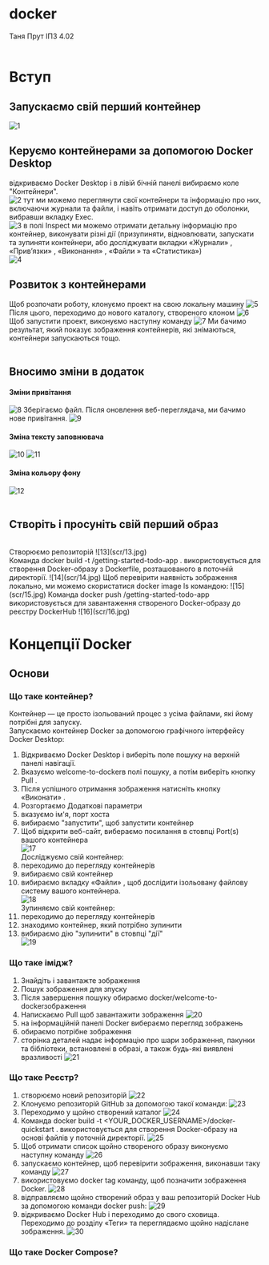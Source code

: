 # docker
Таня Прут ІПЗ 4.02
<br>
<br>

# Вступ

## Запускаємо свій перший контейнер <br>
![1](scr/1.jpg)

## Керуємо контейнерами за допомогою Docker Desktop <br>
 відкриваємо Docker Desktop і в лівій бічній панелі вибираємо коле "Контейнери". <br>
![2](scr/2.jpg)
тут ми можемо переглянути свої контейнери та інформацію про них, включаючи журнали та файли, і навіть отримати доступ до оболонки, вибравши вкладку Exec.<br>
![3](scr/3.jpg)
в полі Inspect ми можемо отримати детальну інформацію про контейнер, виконувати різні дії (призупиняти, відновлювати, запускати та зупиняти контейнери, або досліджувати вкладки «Журнали» , «Прив’язки» , «Виконання» , «Файли » та «Статистика»)<br>
![4](scr/4.jpg)
<br>
## Розвиток з контейнерами
Щоб розпочати роботу, клонуємо проект на свою локальну машину
![5](scr/5.jpg)
Після цього, переходимо до нового каталогу, створеного клоном
![6](scr/6.jpg)
Щоб запустити проект, виконуємо наступну команду 
![7](scr/7.jpg)
Ми бачимо результат, який показує зображення контейнерів, які знімаються, контейнери запускаються тощо. 
<br>
<br>
## Вносимо зміни в додаток<br>
#### Зміни привітання<br>
![8](scr/8.jpg)
Зберігаємо файл. Після оновлення веб-переглядача, ми бачимо нове привітання. 
![9](scr/9.jpg)
#### Зміна тексту заповнювача<br>
![10](scr/10.jpg)
![11](scr/11.jpg)
#### Зміна кольору фону<br>
![12](scr/12.jpg)
<br>
<br>
## Створіть і просуніть свій перший образ
<br>
Створюємо репозиторій
![13](scr/13.jpg)
<br>
Команда docker build -t <DOCKER_USERNAME>/getting-started-todo-app . використовується для створення Docker-образу з Dockerfile, розташованого в поточній директорії. 
![14](scr/14.jpg)
Щоб перевірити наявність зображення локально, ми можемо скористатися docker image ls командою:
![15](scr/15.jpg)
Команда docker push <DOCKER_USERNAME>/getting-started-todo-app використовується для завантаження створеного Docker-образу до реєстру DockerHub 
![16](scr/16.jpg)
 
# Концепції Docker 

## Основи 
### Що таке контейнер?
Контейнер — це просто ізольований процес з усіма файлами, які йому потрібні для запуску.<br>
Запускаємо контейнер Docker за допомогою графічного інтерфейсу Docker Desktop:<br>
1. Відкриваємо Docker Desktop і виберіть поле пошуку на верхній панелі навігації.
2. Вказуємо welcome-to-dockerв полі пошуку, а потім виберіть кнопку Pull .
3. Після успішного отримання зображення натисніть кнопку «Виконати» .
4. Розгортаємо Додаткові параметри
5. вказуємо ім'я, порт хоста
6. вибираємо "запустити", щоб запустити контейнер
7. Щоб відкрити веб-сайт, вибераємо посилання в стовпці Port(s) вашого контейнера<br>
![17](scr/17.jpg)<br>
Досліджуємо свій контейнер:<br>
1. переходимо до перегляду контейнерів
2. вибираємо свій контейнер
3. вибираємо вкладку «Файли» , щоб дослідити ізольовану файлову систему вашого контейнера.<br>
![18](scr/18.jpg)<br>
Зупиняємо свій контейнер:<br>
1. переходимо до перегляду контейнерів
2. знаходимо контейнер, який потрібно зупинити
3. вибираємо дію "зупинити"  в стовпці "дії"<br>
![19](scr/19.jpg) <br>
### Що таке імідж?
1. Знайдіть і завантажте зображення
2. Пошук зображення для зпуску
3. Після завершення пошуку обираємо docker/welcome-to-dockerзображення
4. Напискаємо Pull щоб завантажити зображення
  ![20](scr/20.jpg) <br>
5. на інформаційній панелі Docker вибераємо перегляд зображень
6. обираємо потрібне зображення
7. сторінка деталей надає інформацію про шари зображення, пакунки та бібліотеки, встановлені в образі, а також будь-які виявлені вразливості
  ![21](scr/21.jpg) <br>
### Що таке Реєстр?
1. створюємо новий репозиторій
![22](scr/22.jpg) <br>
2. Клонуємо репозиторій GitHub за допомогою такої команди:
![23](scr/23.jpg) <br>
3. Переходимо у щойно створений каталог
![24](scr/24.jpg) <br>
4. Команда docker build -t <YOUR_DOCKER_USERNAME>/docker-quickstart . використовується для створення Docker-образу на основі файлів у поточній директорії.
![25](scr/25.jpg) <br>
5. Щоб отримати список щойно створеного образу виконуємо наступну команду
![26](scr/26.jpg) <br>
6. запускаємо контейнер, щоб перевірити зображення, виконавши таку команду
![27](scr/27.jpg) <br>
7. використовуємо docker tag команду, щоб позначити зображення Docker.
![28](scr/28.jpg) <br>
8. відправляємо щойно створений образ у ваш репозиторій Docker Hub за допомогою команди docker push:
![29](scr/29.jpg) <br>
9. відкриваємо Docker Hub і переходимо до свого сховища. Переходимо до розділу «Теги» та переглядаємо щойно надіслане зображення.
![30](scr/30.jpg) <br>
### Що таке Docker Compose?
